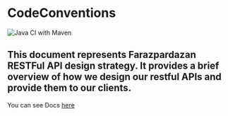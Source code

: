 # CodeConventions
![Java CI with Maven](https://github.com/smzerehpoush/CodeConventions/workflows/Java%20CI%20with%20Maven/badge.svg)

## This document represents Farazpardazan RESTFul API design strategy. It provides a brief overview of how we design our restful APIs and provide them to our clients.

You can see Docs [here](./docs)
